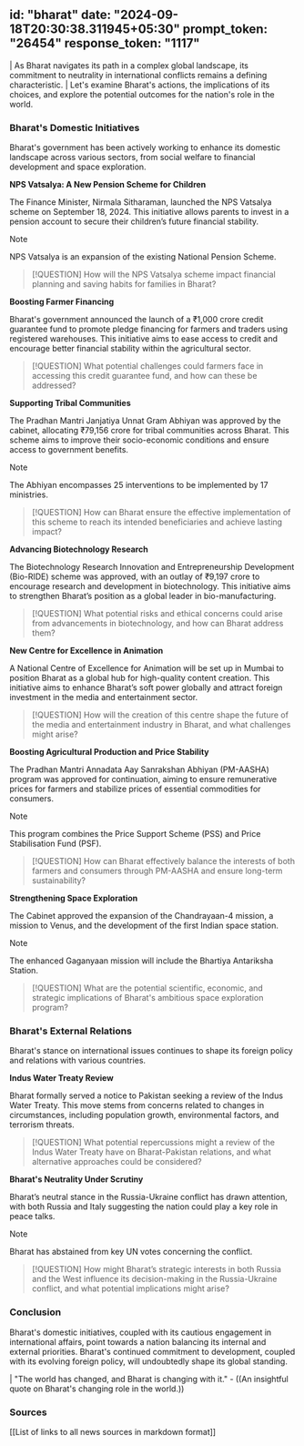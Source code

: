 
id: "bharat"
date: "2024-09-18T20:30:38.311945+05:30"
prompt_token: "26454"
response_token: "1117"
------
| As Bharat navigates its path in a complex global landscape, its commitment to neutrality in international conflicts remains a defining characteristic.
| Let's examine Bharat's actions, the implications of its choices, and explore the potential outcomes for the nation's role in the world.

### Bharat's Domestic Initiatives

Bharat's government has been actively working to enhance its domestic landscape across various sectors, from social welfare to financial development and space exploration. 

**NPS Vatsalya: A New Pension Scheme for Children**

The Finance Minister, Nirmala Sitharaman, launched the NPS Vatsalya scheme on September 18, 2024. This initiative allows parents to invest in a pension account to secure their children’s future financial stability. 

> [!NOTE]
> NPS Vatsalya is an expansion of the existing National Pension Scheme.

> [!QUESTION]
> How will the NPS Vatsalya scheme impact financial planning and saving habits for families in Bharat?

**Boosting Farmer Financing**

Bharat's government announced the launch of a ₹1,000 crore credit guarantee fund to promote pledge financing for farmers and traders using registered warehouses. This initiative aims to ease access to credit and encourage better financial stability within the agricultural sector. 

> [!QUESTION]
> What potential challenges could farmers face in accessing this credit guarantee fund, and how can these be addressed?

**Supporting Tribal Communities**

The Pradhan Mantri Janjatiya Unnat Gram Abhiyan was approved by the cabinet, allocating ₹79,156 crore for tribal communities across Bharat. This scheme aims to improve their socio-economic conditions and ensure access to government benefits. 

> [!NOTE]
>  The Abhiyan encompasses 25 interventions to be implemented by 17 ministries.

> [!QUESTION]
> How can Bharat ensure the effective implementation of this scheme to reach its intended beneficiaries and achieve lasting impact?

**Advancing Biotechnology Research**

The Biotechnology Research Innovation and Entrepreneurship Development (Bio-RIDE) scheme was approved, with an outlay of ₹9,197 crore to encourage research and development in biotechnology. This initiative aims to strengthen Bharat’s position as a global leader in bio-manufacturing. 

> [!QUESTION]
> What potential risks and ethical concerns could arise from advancements in biotechnology, and how can Bharat address them?

**New Centre for Excellence in Animation**

A National Centre of Excellence for Animation will be set up in Mumbai to position Bharat as a global hub for high-quality content creation. This initiative aims to enhance Bharat’s soft power globally and attract foreign investment in the media and entertainment sector. 

> [!QUESTION]
> How will the creation of this centre shape the future of the media and entertainment industry in Bharat, and what challenges might arise?

**Boosting Agricultural Production and Price Stability**

The Pradhan Mantri Annadata Aay Sanrakshan Abhiyan (PM-AASHA) program was approved for continuation, aiming to ensure remunerative prices for farmers and stabilize prices of essential commodities for consumers. 

> [!NOTE]
> This program combines the Price Support Scheme (PSS) and Price Stabilisation Fund (PSF).

> [!QUESTION]
> How can Bharat effectively balance the interests of both farmers and consumers through PM-AASHA and ensure long-term sustainability?

**Strengthening Space Exploration**

The Cabinet approved the expansion of the Chandrayaan-4 mission, a mission to Venus, and the development of the first Indian space station. 

> [!NOTE]
>  The enhanced Gaganyaan mission will include the Bhartiya Antariksha Station.

> [!QUESTION]
> What are the potential scientific, economic, and strategic implications of Bharat's ambitious space exploration program?

### Bharat's External Relations

Bharat's stance on international issues continues to shape its foreign policy and relations with various countries. 

**Indus Water Treaty Review**

Bharat formally served a notice to Pakistan seeking a review of the Indus Water Treaty. This move stems from concerns related to changes in circumstances, including population growth, environmental factors, and terrorism threats. 

> [!QUESTION]
> What potential repercussions might a review of the Indus Water Treaty have on Bharat-Pakistan relations, and what alternative approaches could be considered? 

**Bharat's Neutrality Under Scrutiny**

Bharat’s neutral stance in the Russia-Ukraine conflict has drawn attention, with both Russia and Italy suggesting the nation could play a key role in peace talks. 

> [!NOTE]
>  Bharat has abstained from key UN votes concerning the conflict.

> [!QUESTION]
> How might Bharat’s strategic interests in both Russia and the West influence its decision-making in the Russia-Ukraine conflict, and what potential implications might arise?

### Conclusion

Bharat's domestic initiatives, coupled with its cautious engagement in international affairs, point towards a nation balancing its internal and external priorities. Bharat's continued commitment to development, coupled with its evolving foreign policy, will undoubtedly shape its global standing.

| "The world has changed, and Bharat is changing with it." - ((An insightful quote on Bharat's changing role in the world.))

### Sources

[[List of links to all news sources in markdown format]]

